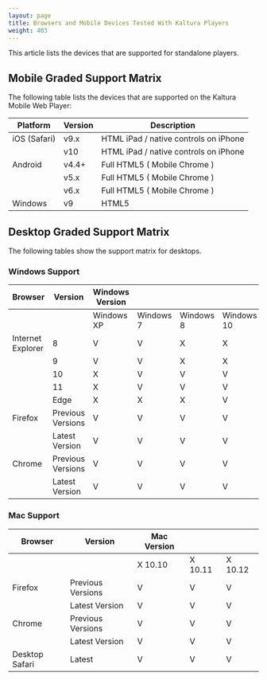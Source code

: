 ```yaml
---
layout: page
title: Browsers and Mobile Devices Tested With Kaltura Players
weight: 403
---
```




This article lists the devices that are supported for standalone players.

## Mobile Graded Support Matrix  

The following table lists the devices that are supported on the Kaltura Mobile Web Player:  

| Platform     | Version                      | Description                           |
|--------------|------------------------------|---------------------------------------|
| iOS (Safari) | v9.x                         | HTML iPad / native controls on iPhone |
|              | v10                          | HTML iPad / native controls on iPhone |
| Android      | v4.4+                        | Full HTML5 ( Mobile Chrome )          |
|          | v5.x |   Full HTML5 ( Mobile Chrome )                                    |
|         | v6.x  |   Full HTML5 ( Mobile Chrome )                                    |
| Windows      | v9                           | HTML5                                 |

## Desktop Graded Support Matrix  

The following tables show the support matrix for desktops.


### Windows Support  

| Browser           | Version           | Windows Version |           |           |            |
|-------------------|-------------------|-----------------|-----------|-----------|------------|
|                   |                   | Windows XP      | Windows 7 | Windows 8 | Windows 10 |
| Internet Explorer | 8                 | V               | V         | X         | X          |
|                   | 9                 | V               | V         | X         | X          |
|                   | 10                | X               | V         | V         | V          |
|                   | 11                | X               | V         | V         | V          |
|                   | Edge              | X               | X         | X         | V          |
| Firefox           | Previous Versions | V               | V         | V         | V          |
|                   | Latest Version    | V               | V         | V         | V          |
| Chrome            | Previous Versions | V               | V         | V         | V          |
|                   | Latest Version    | V               | V         | V         | V          |


### Mac Support  

|    Browser           |    Version              |    Mac Version    |               |               |
|----------------------|-------------------------|-------------------|---------------|---------------|
|                      |                         |    X 10.10        |    X 10.11    |    X 10.12    |
|    Firefox           |    Previous Versions    |    V              |    V          |    V          |
|                      |    Latest Version       |    V              |    V          |    V          |
|    Chrome            |    Previous Versions    |    V              |    V          |    V          |
|                      |    Latest Version       |    V              |    V          |    V          |
|    Desktop Safari    |    Latest               |    V              |    V          |    V          |
